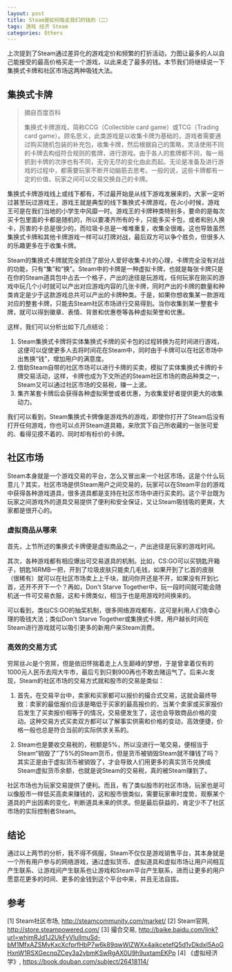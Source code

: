 ```yaml
---
layout: post
title: Steam是如何吸走我们的钱的（二）
tags: 游戏 经济 Steam
categories: Others
---
```

上次提到了Steam通过差异化的游戏定价和频繁的打折活动，力图让最多的人以自己能接受的最高价格买走一个游戏，以此来走了最多的钱。本节我们将继续说一下集换式卡牌和社区市场这两种吸钱大法。

## 集换式卡牌

> 摘自百度百科
>
> 集换式卡牌游戏，简称CCG（Collectible card game）或TCG（Trading card game）。顾名思义，此类游戏是以收集卡牌为基础的，游戏者需要通过购买随机包装的补充包，收集卡牌，然后根据自己的策略，灵活使用不同的卡牌去构组符合规则的套牌，进行游戏。由于各人的套牌都不同，每一局抓到卡牌的次序也有不同，无穷无尽的变化由此而起。无论是准备及进行游戏的过程中，都需要玩家不断开动脑筋去思考。一般的说，这些卡牌都有一定的价值，玩家之间可以交易交换自己的卡牌。

集换式卡牌游戏线上或线下都有，不过最开始是从线下游戏发展来的，大家一定听过甚至玩过游戏王，游戏王就是典型的线下集换式卡牌游戏，在Jc小时候，游戏王可是在我们当地的小学生中风靡一时。游戏王的卡牌种类特别多，要命的是每次买卡包里面的卡都是随机的，所以要凑齐所有的卡，只能多买卡包，或者和别人换卡，厉害的卡总是很少的，而垃圾卡总是一堆堆重复，收集全很难。这也导致虽然集换式卡牌和其他卡牌游戏一样可以打牌对战，最后双方可以争个胜负，但很多人的乐趣更多在于收集卡牌。

Steam的集换式卡牌就完全抓住了部分人爱好收集卡片的心理，卡牌完全没有对战的功能，只有“集”和“换”。Steam中的卡牌是一种虚拟卡牌，也就是每张卡牌只是在你的Steam道具包中占去一个格子，产出的途径是玩游戏，任何玩家在刚买的游戏中玩几个小时就可以产出对应游戏内容的几张卡牌，同时产出的卡牌的数量和种类肯定是少于这款游戏总共可以产出的卡牌种类。于是，如果你想收集某一款游戏对应的整套卡牌，只能去Steam社区市场进行交易得到。当你收集到某一整套卡牌，就可以得到徽章、表情、背景和优惠卷等各种虚拟荣誉和优惠。

这样，我们可以分析出如下几点结论：
1. Steam集换式卡牌将实体集换式卡牌的买卡包的过程转换为花时间进行游戏，这便可以促使更多人去将时间花在Steam中，同时由于卡牌可以在社区市场中出售换“钱”，增加用户的满意度。
2. 借助Steam自带的社区市场可以进行卡牌的买卖，模拟了实体集换式卡牌的卡牌交易活动，这样，卡牌也成为下文所述的Steam社区市场的商品种类之一，Steam又可以通过社区市场的交易税，赚一上波。
3. 集齐某套卡牌后会获得各种虚拟荣誉或者优惠，为收集爱好者提供更大的收集动力。

我们可以看到，Steam集换式卡牌像是游戏外的游戏，即使你打开了Steam后没有打开任何游戏，你也可以点开Steam道具箱，来欣赏下自己所收藏的一张张可爱的、看得见摸不着的、同时却有标价的卡牌。


## 社区市场
Steam本身就是一个游戏交易的平台，怎么又冒出来一个社区市场，这是个什么玩意儿？其实，社区市场是供Steam用户之间交易的，玩家可以在Steam平台的游戏中获得各种游戏道具，很多道具都是支持在社区市场中进行买卖的。这个平台既为玩家之间游戏外的道具交易提供了便利和安全保证，又让Steam吸钱吸的更爽，大家都是很开心的。

### 虚拟商品从哪来
首先，上节所述的集换式卡牌便是虚拟商品之一，产出途径是玩家的游戏时间。

其次，各种游戏都有相应爆出可交易道具的机制。比如，CS:GO可以买钥匙开箱子，钥匙16RMB一把，开到了垃圾皮肤只能卖几毛钱，如果开到了匕首的皮肤（很稀有）就可以在社区市场卖上上千块，就问你开还是不开，如果没有开到匕首，还开不开下一个？再如，Don't Starve Together中，玩一段时间就可能会随机送一件可交易衣服，这和卡牌类似，相当于也是用游戏时间换来的。

可以看到，类似CS:GO的抽奖机制，很多网络游戏都有，这可是利用人们侥幸心理的吸钱大法；类似Don't Starve Together或集换式卡牌，用户越长时间在Steam进行游戏就可以吸引更多的新用户来Steam消费。

### 高效的交易方式
穷屌丝Jc是个穷屌，但是依旧怀揣着走上人生巅峰的梦想，于是曾拿着仅有的1000元人民币去闯大牛市，最后亏到只剩900再也不敢去赌运气了。后来Jc发现，Steam的社区市场的交易方式就和股市的交易是类似：

1. 首先，在交易平台中，卖家和买家都可以报价的撮合式交易，这就会最终导致：卖家的最低报价应该是略低于买家的最高报价的，当某个卖家或买家报价后发生了买卖报价相等于的情况，交易便发生了，这也会导致商品价格的变动。这种交易方式买卖双方都可以了解事实供需和价格的变动，高效便捷，价格一般也总是符合当前的实际供求关系的。

2. Steam也是要收交易税的，税额是5%，所以没进行一笔交易，便相当于Steam“销毁了”了5%的Steam货币，但是货币被销毁Steam就不赚钱了吗？其实正是由于虚拟货币被销毁了，才会导致人们用更多的真实货币兑换成Steam虚拟货币余额，也就是说Steam的交易税，真的被Steam赚到了。

社区市场也为玩家交易提供了便利。而且，有了类似股市的社区市场，玩家也是可以像股市一样低买高卖来赚钱的，这和股市很类似，需要玩家审时度势，观察某个道具的产出因素的变化，判断道具未来的供求。但是最后获益的，肯定少不了社区市场的实际控制者Steam。

## 结论

通过以上两节的分析，我不得不佩服，Steam不仅仅是游戏销售平台，其本身就是一个所有用户参与的网络游戏，通过虚拟货币、虚拟道具和虚拟市场让用户间相互产生联系、让游戏间产生联系也让游戏和Steam平台产生联系，进而让更多的用户愿意花更多的时间、更多的金钱到这个平台中来，并且无法自拔。


## 参考

[1] Steam社区市场, http://steamcommunity.com/market/
[2] Steam官网, http://store.steampowered.com/
[3] 撮合交易, http://baike.baidu.com/link?url=whjmRJd1J2UkFyVlullmuSd-bM1MfxAZSMvKxcXcfprfHbP7w6k89qwWlZWXx4ajkcetefQ5d1vDkdxI5AoGHxnW1RSXGecnqZCey3a2ybmKSwRgAX0U9h9uxtamEKPp
[4] 《虚拟经济学》, https://book.douban.com/subject/26418114/
